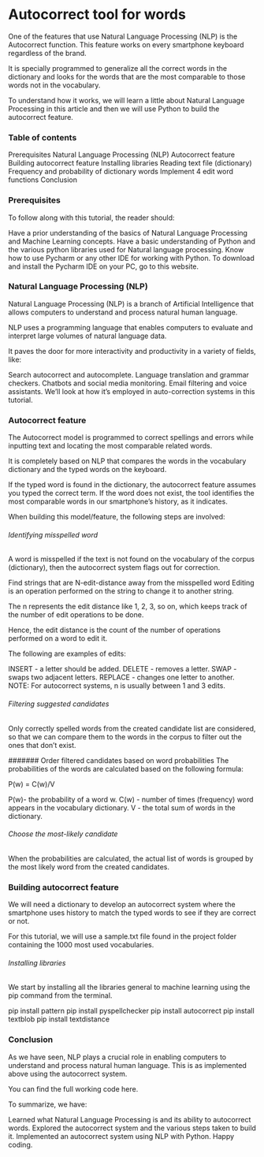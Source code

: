 # Autocorrect tool for words
One of the features that use Natural Language Processing (NLP) is the Autocorrect function. This feature works on every smartphone keyboard regardless of the brand.

It is specially programmed to generalize all the correct words in the dictionary and looks for the words that are the most comparable to those words not in the vocabulary.

To understand how it works, we will learn a little about Natural Language Processing in this article and then we will use Python to build the autocorrect feature.

### Table of contents 
Prerequisites
Natural Language Processing (NLP)
Autocorrect feature
Building autocorrect feature
Installing libraries
Reading text file (dictionary)
Frequency and probability of dictionary words
Implement 4 edit word functions
Conclusion

### Prerequisites
To follow along with this tutorial, the reader should:

Have a prior understanding of the basics of Natural Language Processing and Machine Learning concepts.
Have a basic understanding of Python and the various python libraries used for Natural language processing.
Know how to use Pycharm or any other IDE for working with Python.
To download and install the Pycharm IDE on your PC, go to this website.

### Natural Language Processing (NLP)
Natural Language Processing (NLP) is a branch of Artificial Intelligence that allows computers to understand and process natural human language.

NLP uses a programming language that enables computers to evaluate and interpret large volumes of natural language data.

It paves the door for more interactivity and productivity in a variety of fields, like:

Search autocorrect and autocomplete.
Language translation and grammar checkers.
Chatbots and social media monitoring.
Email filtering and voice assistants.
We’ll look at how it’s employed in auto-correction systems in this tutorial.

### Autocorrect feature
The Autocorrect model is programmed to correct spellings and errors while inputting text and locating the most comparable related words.

It is completely based on NLP that compares the words in the vocabulary dictionary and the typed words on the keyboard.

If the typed word is found in the dictionary, the autocorrect feature assumes you typed the correct term. If the word does not exist, the tool identifies the most comparable words in our smartphone’s history, as it indicates.

When building this model/feature, the following steps are involved:

###### Identifying misspelled word
A word is misspelled if the text is not found on the vocabulary of the corpus (dictionary), then the autocorrect system flags out for correction.

Find strings that are N-edit-distance away from the misspelled word
Editing is an operation performed on the string to change it to another string.

The n represents the edit distance like 1, 2, 3, so on, which keeps track of the number of edit operations to be done.

Hence, the edit distance is the count of the number of operations performed on a word to edit it.

The following are examples of edits:

INSERT - a letter should be added.
DELETE - removes a letter.
SWAP - swaps two adjacent letters.
REPLACE - changes one letter to another.
NOTE: For autocorrect systems, n is usually between 1 and 3 edits.

###### Filtering suggested candidates
Only correctly spelled words from the created candidate list are considered, so that we can compare them to the words in the corpus to filter out the ones that don’t exist.

####### Order filtered candidates based on word probabilities
The probabilities of the words are calculated based on the following formula:

P(w) = C(w)/V

P(w)- the probability of a word w.
C(w) - number of times (frequency) word appears in the vocabulary dictionary.
V - the total sum of words in the dictionary.
###### Choose the most-likely candidate
When the probabilities are calculated, the actual list of words is grouped by the most likely word from the created candidates.

### Building autocorrect feature
We will need a dictionary to develop an autocorrect system where the smartphone uses history to match the typed words to see if they are correct or not.

For this tutorial, we will use a sample.txt file found in the project folder containing the 1000 most used vocabularies.

###### Installing libraries
We start by installing all the libraries general to machine learning using the pip command from the terminal.

pip install pattern
pip install pyspellchecker
pip install autocorrect
pip install textblob
pip install textdistance

### Conclusion
As we have seen, NLP plays a crucial role in enabling computers to understand and process natural human language. This is as implemented above using the autocorrect system.

You can find the full working code here.

To summarize, we have:

Learned what Natural Language Processing is and its ability to autocorrect words.
Explored the autocorrect system and the various steps taken to build it.
Implemented an autocorrect system using NLP with Python.
Happy coding.
